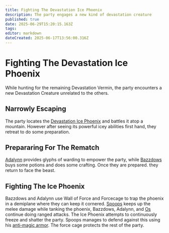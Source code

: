 ```yaml
---
title: Fighting The Devastation Ice Phoenix
description: The party engages a new kind of devastation creature
published: true
date: 2025-06-29T15:20:15.163Z
tags: 
editor: markdown
dateCreated: 2025-06-17T13:56:00.316Z
---
```


# Fighting The Devastation Ice Phoenix
While hunting for the remaining Devastation Vermin, the party encounters a new Devastation Creature unrelated to the others.

## Narrowly Escaping 
The party locates the [Devastation Ice Phoenix](/characters/devastation-ice-phoenix) and battles it atop a mountain. However after seeing its powerful icey abilities first hand, they retreat to do some preparation.


## Prepararing For The Rematch
[Adalynn](/characters/adalynn) provides glyphs of warding to empower the party, while [Bazzdows](/characters/bazzdos) buys some potions and does some crafting. Once they are prepared. they return to face the beast.


## Fighting The Ice Phoenix
Bazzdows and Adalynn use Wall of Force and Forcecage to trap the phoenix in a demiplane where they can keep it cornered. [Spoops](/characters/spoops) keeps up the melee damage while tanking the phoenix, Bazzdows, Adalynn, and [Os](/characters/os) continue doing ranged attacks. The Ice Phoenix attempts to continuously freeze and shatter the party. Spoops manages to defend against this using his [anti-magic armor](/items/Anti-Magic-Armor). The force cage protects the rest of the party. 